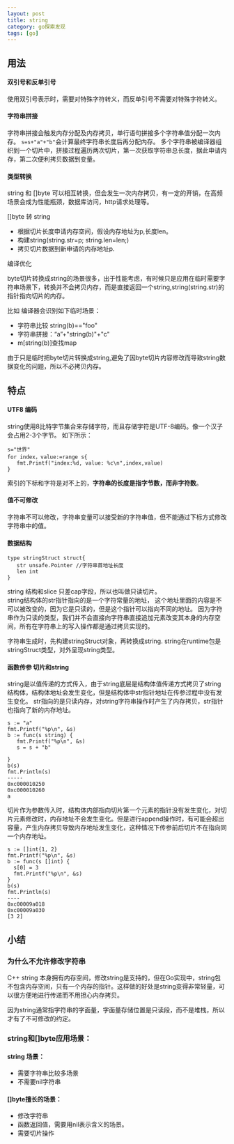 ```yaml
---
layout: post
title: string
category: go探索发现
tags: [go]
---
```

## 用法

#### 双引号和反单引号
使用双引号表示时，需要对特殊字符转义，而反单引号不需要对特殊字符转义。

#### 字符串拼接
字符串拼接会触发内存分配及内存拷贝，单行语句拼接多个字符串值分配一次内存。
`s=s+"a"+"b"`会计算最终字符串长度后再分配内存。
多个字符串被编译器组织到一个切片中，拼接过程遍历两次切片，第一次获取字符串总长度，据此申请内存，第二次便利拷贝数据到变量。

#### 类型转换
string 和 []byte 可以相互转换，但会发生一次内存拷贝，有一定的开销，在高频场景会成为性能瓶颈，数据库访问，http请求处理等。

[]byte 转 string 
- 根据切片长度申请内存空间，假设内存地址为p,长度len。
- 构建string(string.str=p; string.len=len;)
- 拷贝切片数据到新申请的内存地址p.

编译优化

byte切片转换成string的场景很多，出于性能考虑，有时候只是应用在临时需要字符串场景下，转换并不会拷贝内存，而是直接返回一个string,string(string.str)的指针指向切片的内存。

比如 编译器会识别如下临时场景：
- 字符串比较 string(b)=="foo"
- 字符串拼接：“a”+"string(b)"+"c"
- m[string(b)]查找map 

由于只是临时把byte切片转换成string,避免了因byte切片内容修改而导致string数据变化的问题，所以不必拷贝内存。

## 特点

#### UTF8 编码
string使用8比特字节集合来存储字符，而且存储字符是UTF-8编码。像一个汉子会占用2-3个字节。
如下所示：
```
s="世界"
for index，value:=range s{
   fmt.Printf("index:%d, value: %c\n",index,value)
}
```
索引的下标和字符是对不上的，**字符串的长度是指字节数，而非字符数**。

#### 值不可修改
字符串不可以修改，字符串变量可以接受新的字符串值，但不能通过下标方式修改字符串中的值。

#### 数据结构
```
type stringStruct struct{
   str unsafe.Pointer //字符串首地址长度
   len int
}
```
string 结构和slice 只差cap字段，所以也叫做只读切片。  
string结构体的str指针指向的是一个字符常量的地址， 这个地址里面的内容是不可以被改变的，因为它是只读的，但是这个指针可以指向不同的地址。
因为字符串作为只读的类型，我们并不会直接向字符串直接追加元素改变其本身的内存空间，所有在字符串上的写入操作都是通过拷贝实现的。


字符串生成时，先构建stringStruct对象，再转换成string. string在runtime包是stringStruct类型，对外呈现string类型。

#### 函数传参 切片和string
string是以值传递的方式传入，由于string底层是结构体值传递方式拷贝了string结构体，结构体地址会发生变化，但是结构体中str指针地址在传参过程中没有发生变化。
str指向的是只读内存，对string字符串操作时产生了内存拷贝，str指针也指向了新的内存地址。

```
s := "a"
fmt.Printf("%p\n", &s)
b := func(s string) {
   fmt.Printf("%p\n", &s)
   s = s + "b"

}
b(s)
fmt.Println(s)
-----
0xc000010250
0xc000010260
a

```
切片作为参数传入时，结构体内部指向切片第一个元素的指针没有发生变化，对切片元素修改时，内存地址不会发生变化。但是进行append操作时，有可能会超出容量，产生内存拷贝导致内存地址发生变化，这种情况下传参前后切片不在指向同一个内存地址。

```
s := []int{1, 2}
fmt.Printf("%p\n", &s)
b := func(s []int) {
  s[0] = 3
  fmt.Printf("%p\n", &s)
}
b(s)
fmt.Println(s)
----
0xc00009a018
0xc00009a030
[3 2]
```
## 小结

### 为什么不允许修改字符串

C++ string 本身拥有内存空间，修改string是支持的，但在Go实现中，string包不包含内存空间，只有一个内存的指针。这样做的好处是string变得非常轻量，可以很方便地进行传递而不用担心内存拷贝。

因为string通常指字符串的字面量，字面量存储位置是只读段，而不是堆栈，所以才有了不可修改的约定。

### string和[]byte应用场景：

#### string 场景：
- 需要字符串比较多场景
- 不需要nil字符串

#### []byte擅长的场景：
- 修改字符串
- 函数返回值，需要用nil表示含义的场景。
- 需要切片操作



